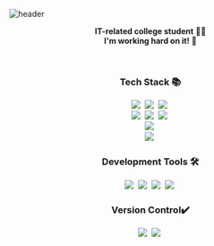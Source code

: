 ![header](https://capsule-render.vercel.app/api?type=waving&color=000000&height=160&section=header&text=Hi!%20I'm%20SeungYun!😊&fontAlign=50&fontAlignY=45&fontSize=60&fontColor=ffffff)

<p align="center">
  <b>IT-related college student</b> 👩‍💻 <br>
  <b>I'm working hard on it!</b> 🌿
</p>
<br>

<h3 align="center">Tech Stack 📚</h3>
<p align="center">
  <img src="https://img.shields.io/badge/Java-007396?style=flat-square&logo=Java&logoColor=white"/></a>&nbsp
  <img src="https://img.shields.io/badge/Python-3766AB?style=flat-square&logo=Python&logoColor=white"/></a>&nbsp  
  <img src="https://img.shields.io/badge/.NET-512BD4?style=flat-square&logo=.NET&logoColor=white"/></a>&nbsp 
    <br>
  <img src="https://img.shields.io/badge/C-A8B9CC?style=flat-square&logo=C&logoColor=white"/></a>&nbsp 
  <img src="https://img.shields.io/badge/C++-00599C?style=flat-square&logo=C%2B%2B&logoColor=white"/></a>&nbsp 
  <img src="https://img.shields.io/badge/C%23-512BD4?style=flat-square&logo=C%23&logoColor=white"/></a>&nbsp 
  <br>
    <img src="https://img.shields.io/badge/Dart-0175C2?style=flat-square&logo=Dart&logoColor=white"/></a>&nbsp 
  <br>
    <img src="https://img.shields.io/badge/Firebase-FFCA28?style=flat-square&logo=Firebase&logoColor=white"/></a>&nbsp 
</p>

<h3 align="center">Development Tools 🛠️</h3>
<p align="center">
  <img src="https://img.shields.io/badge/Visual Studio-5C2D91?style=flat-square&logo=Visual Studio&logoColor=white"/></a>&nbsp
  <img src="https://img.shields.io/badge/Visual Studio Code-007ACC?style=flat-square&logo=Visual Studio Code&logoColor=white"/></a>&nbsp
  <img src="https://img.shields.io/badge/Android Studio-3DDC84?style=flat-square&logo=Android Studio&logoColor=white"/></a>&nbsp
  <img src="https://img.shields.io/badge/Anaconda-44A833?style=flat-square&logo=Anaconda&logoColor=white"/></a>&nbsp
</p>

<h3 align="center">Version Control✔️</h3>
<p align="center">
  <img src="https://img.shields.io/badge/Git-F05032?style=flat-square&logo=Anaconda&logoColor=white"/></a>&nbsp
  <img src="https://img.shields.io/badge/GitHub-181717?style=flat-square&logo=Anaconda&logoColor=white"/></a>&nbsp
</p>


